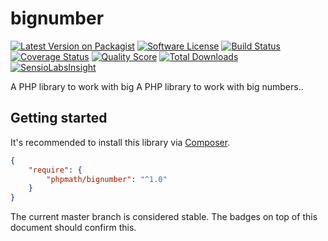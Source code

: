 # bignumber

[![Latest Version on Packagist][ico-version]][link-packagist]
[![Software License][ico-license]](LICENSE.md)
[![Build Status][ico-travis]][link-travis]
[![Coverage Status][ico-scrutinizer]][link-scrutinizer]
[![Quality Score][ico-code-quality]][link-code-quality]
[![Total Downloads][ico-downloads]][link-downloads]
[![SensioLabsInsight][ico-sensio]][link-sensio]

A PHP library to work with big A PHP library to work with big numbers..

## Getting started

It's recommended to install this library via [Composer](https://getcomposer.org).

```json
{
    "require": {
        "phpmath/bignumber": "^1.0"
    }
}
```

The current master branch is considered stable. The badges on top of this document should confirm this.

[ico-version]: https://img.shields.io/packagist/v/phpmath/bignumber.svg?style=flat-square
[ico-license]: https://img.shields.io/badge/license-MIT-brightgreen.svg?style=flat-square
[ico-travis]: https://img.shields.io/travis/phpmath/bignumber/master.svg?style=flat-square
[ico-scrutinizer]: https://img.shields.io/scrutinizer/coverage/g/phpmath/bignumber.svg?style=flat-square
[ico-code-quality]: https://img.shields.io/scrutinizer/g/phpmath/bignumber.svg?style=flat-square
[ico-downloads]: https://img.shields.io/packagist/dt/phpmath/bignumber.svg?style=flat-square
[ico-sensio]: https://img.shields.io/sensiolabs/i/5ac6c499-7078-44d3-9b25-5c7acda0882a.svg?style=flat-square

[link-packagist]: https://packagist.org/packages/phpmath/bignumber
[link-travis]: https://travis-ci.org/phpmath/bignumber
[link-scrutinizer]: https://scrutinizer-ci.com/g/phpmath/bignumber/code-structure
[link-code-quality]: https://scrutinizer-ci.com/g/phpmath/bignumber
[link-downloads]: https://packagist.org/packages/phpmath/bignumber
[link-sensio]: https://insight.sensiolabs.com/projects/5ac6c499-7078-44d3-9b25-5c7acda0882a
